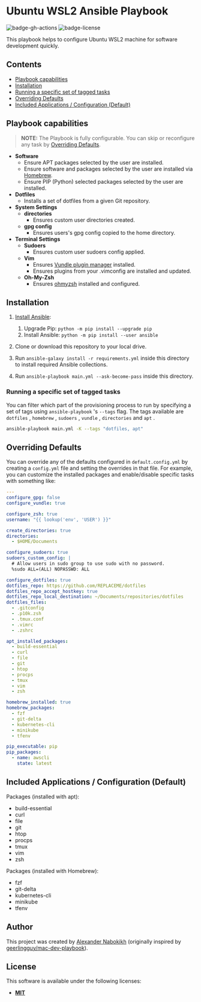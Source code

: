 # Ubuntu WSL2 Ansible Playbook

![badge-gh-actions]
![badge-license]

This playbook helps to configure Ubuntu WSL2 machine for software development quickly.

## Contents

* [Playbook capabilities](#playbook-capabilities)
* [Installation](#installation)
* [Running a specific set of tagged tasks](#running-a-specific-set-of-tagged-tasks)
* [Overriding Defaults](#overriding-defaults)
* [Included Applications / Configuration (Default)](#included-applications--configuration-default)

## Playbook capabilities

> **NOTE:** The Playbook is fully configurable. You can skip or reconfigure any task by [Overriding Defaults](#overriding-defaults).

* **Software**
  * Ensure APT packages selected by the user are installed.
  * Ensure software and packages selected by the user are installed via [Homebrew](https://github.com/Homebrew/brew).
  * Ensure PIP (Python) selected packages selected by the user are installed.
* **Dotfiles**
  * Installs a set of dotfiles from a given Git repository.
* **System Settings**
  * **directories**
    * Ensures custom user directories created.
  * **gpg config**
    * Ensures users's gpg config copied to the home directory.
* **Terminal Settings**
  * **Sudoers**
    * Ensures custom user sudoers config applied.
  * **Vim**
    * Ensures [Vundle plugin manager](https://github.com/VundleVim/Vundle.vim) installed.
    * Ensures plugins from your .vimconfig are installed and updated.
  * **Oh-My-Zsh**
    * Ensures [ohmyzsh](https://github.com/ohmyzsh/ohmyzsh) installed and configured.

## Installation

1. [Install Ansible](https://docs.ansible.com/ansible/latest/installation_guide/index.html):

    1. Upgrade Pip: `python -m pip install --upgrade pip`
    2. Install Ansible: `python -m pip install --user ansible`

2. Clone or download this repository to your local drive.
3. Run `ansible-galaxy install -r requirements.yml` inside this directory to install required Ansible collections.
4. Run `ansible-playbook main.yml --ask-become-pass` inside this directory.

### Running a specific set of tagged tasks

You can filter which part of the provisioning process to run by specifying a set of tags using `ansible-playbook` 's `--tags` flag. The tags available are `dotfiles` , `homebrew` , `sudoers` , `vundle` , `directories` and `apt` .

```sh
ansible-playbook main.yml -K --tags "dotfiles, apt"
```

## Overriding Defaults

You can override any of the defaults configured in `default.config.yml` by creating a `config.yml` file and setting the overrides in that file. For example, you can customize the installed packages and enable/disable specific tasks with something like:

```yaml
---
configure_gpg: false
configure_vundle: true

configure_zsh: true
username: "{{ lookup('env', 'USER') }}"

create_directories: true
directories:
  - $HOME/Documents

configure_sudoers: true
sudoers_custom_config: |
  # Allow users in sudo group to use sudo with no password.
  %sudo ALL=(ALL) NOPASSWD: ALL

configure_dotfiles: true
dotfiles_repo: https://github.com/REPLACEME/dotfiles
dotfiles_repo_accept_hostkey: true
dotfiles_repo_local_destination: ~/Documents/repositories/dotfiles
dotfiles_files:
  - .gitconfig
  - .p10k.zsh
  - .tmux.conf
  - .vimrc
  - .zshrc

apt_installed_packages:
  - build-essential
  - curl
  - file
  - git
  - htop
  - procps
  - tmux
  - vim
  - zsh

homebrew_installed: true
homebrew_packages:
  - fzf
  - git-delta
  - kubernetes-cli
  - minikube
  - tfenv

pip_executable: pip
pip_packages:
  - name: awscli
    state: latest
```

## Included Applications / Configuration (Default)

Packages (installed with apt):

* build-essential
* curl
* file
* git
* htop
* procps
* tmux
* vim
* zsh

Packages (installed with Homebrew):

* fzf
* git-delta
* kubernetes-cli
* minikube
* tfenv

## Author

This project was created by [Alexander Nabokikh](https://www.linkedin.com/in/nabokih/) (originally inspired by [geerlingguy/mac-dev-playbook](https://github.com/geerlingguy/mac-dev-playbook)).

## License

This software is available under the following licenses:

* **[MIT](https://github.com/AlexNabokikh/mac-playbook/blob/master/LICENSE)**

[badge-gh-actions]: https://github.com/AlexNabokikh/wsl-playbook/actions/workflows/release.yaml/badge.svg
[badge-license]: https://img.shields.io/badge/License-MIT-informational

